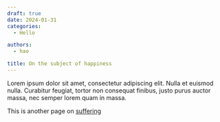 ```yaml
---
draft: true
date: 2024-01-31
categories:
  - Hello

authors:
  - hao

title: On the subject of happiness
---
```


Lorem ipsum dolor sit amet, consectetur adipiscing elit. Nulla et euismod
nulla. Curabitur feugiat, tortor non consequat finibus, justo purus auctor
massa, nec semper lorem quam in massa.

<!-- more -->

This is another page on [suffering](suffering.md)
